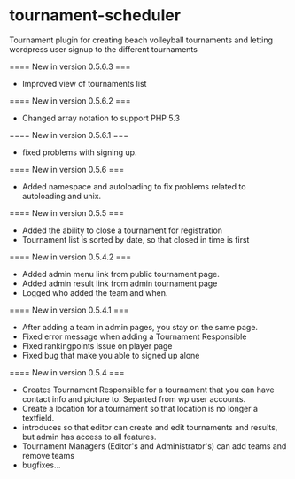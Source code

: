 tournament-scheduler
====================

Tournament plugin for creating beach volleyball tournaments and letting wordpress user signup to the different tournaments

==== New in version 0.5.6.3 ===
 * Improved view of tournaments list

==== New in version 0.5.6.2 ===
 * Changed array notation to support PHP 5.3

==== New in version 0.5.6.1 ===
 * fixed problems with signing up.


==== New in version 0.5.6 ===
 * Added namespace and autoloading to fix problems related to autoloading and unix.

==== New in version 0.5.5 ===

 * Added the ability to close a tournament for registration
 * Tournament list is sorted by date, so that closed in time is first

==== New in version 0.5.4.2 ===
 * Added admin menu link from public tournament page.
 * Added admin result link from admin tournament page
 * Logged who added the team and when.

==== New in version 0.5.4.1 ===
 * After adding a team in admin pages, you stay on the same page.
 * Fixed error message when adding a Tournament Responsible
 * Fixed rankingpoints issue on player page
 * Fixed bug that make you able to signed up alone

==== New in version 0.5.4 ===

 * Creates Tournament Responsible for a tournament that you can have contact info and picture to. Separted from wp user accounts.
 * Create a location for a tournament so that location is no longer a textfield.
 * introduces so that editor can create and edit tournaments and results, but admin has access to all features.
 * Tournament Managers (Editor's and Administrator's) can add teams and remove teams
 * bugfixes...





